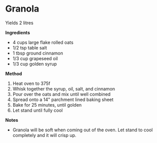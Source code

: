 # Granola

Yields 2 litres

**Ingredients**

* 4 cups large flake rolled oats
* 1/2 tsp table salt
* 1 tbsp ground cinnamon
* 1/3 cup grapeseed oil
* 1/3 cup golden syrup

**Method**

1. Heat oven to 375f
2. Whisk together the syrup, oil, salt, and cinnamon
3. Pour over the oats and mix until well combined
4. Spread onto a 14" parchment lined baking sheet
5. Bake for 25 minutes, until golden
6. Let stand until fully cool

**Notes**

* Granola will be soft when coming out of the oven. Let stand to cool completely and it will crisp up.

